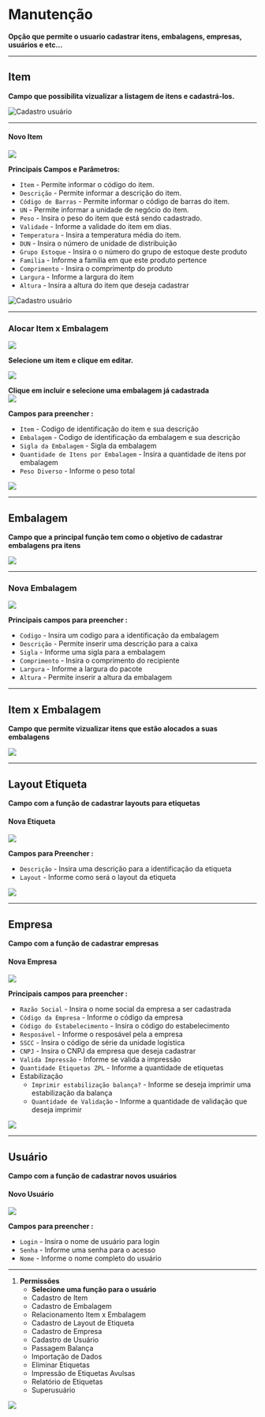 # Manutenção
**Opção que permite o usuario cadastrar itens, embalagens, empresas, usuários e etc...**
***
## Item
**Campo que possibilita vizualizar a listagem de itens e cadastrá-los.**


![](./img/manutencao/Imagem1.png "Cadastro usuário")

***
#### **Novo Item**

![](./img/buttons/novoItem.png)

**Principais Campos e Parâmetros:**


- `Item` - Permite informar o código do item.
- `Descrição` - Permite informar a descrição do item.
- `Código de Barras` - Permite informar o código de barras do item.
- `UN` - Permite informar a unidade de negócio do item.
- `Peso` - Insira o peso do item que está sendo cadastrado.
- `Validade` - Informe a validade do item em dias.
- `Temperatura` - Insira a temperatura média do item.
- `DUN` - Insira o número de unidade de distribuição
- `Grupo Estoque` - Insira o o número do grupo de estoque deste produto
- `Familia` - Informe a familia em que este produto pertence
- `Comprimento` - Insira o comprimentp do produto
- `Largura` - Informe a largura do item
- `Altura` - Insira a altura do item que deseja cadastrar

![](./img/manutencao/Imagem2.png "Cadastro usuário")
***
### Alocar Item x Embalagem

![](./img/buttons/editarItem.png)

**Selecione um item e clique em editar.**

![](./img/manutencao/imagem2.1.png)

**Clique em incluir e selecione uma embalagem já cadastrada**   
![](./img/manutencao/imagem2.2.png)

**Campos para preencher :**

- `Item` - Codigo de identificação do item e sua descrição
- `Embalagem` - Codigo de identificação da embalagem e sua descrição
- `Sigla da Embalagem` - Sigla da embalagem 
- `Quantidade de Itens por Embalagem` - Insira a quantidade de itens por embalagem
- `Peso Diverso` - Informe o peso total

![](./img/manutencao/imagem2.3.png)

***
## Embalagem
**Campo que a principal função tem como o objetivo de cadastrar embalagens pra itens**

![](./img/manutencao/imagem3.png)

***
### **Nova Embalagem**

![](./img/buttons/novoItem.png)

**Principais campos para preencher :**

- `Codigo` - Insira um codigo para a identificação da embalagem
- `Descrição` - Permite inserir uma descrição para a caixa  
- `Sigla` - Informe uma sigla para a embalagem
- `Comprimento` - Insira o comprimento do recipiente
- `Largura` - Informe a largura do pacote
- `Altura` - Permite inserir a altura da embalagem
***

## Item x Embalagem
**Campo que permite vizualizar itens que estão alocados a suas embalagens**

![](./img/manutencao/imagem4.png)

***

## Layout Etiqueta
**Campo com a função de cadastrar layouts para etiquetas**

#### **Nova Etiqueta**

![](./img/buttons/novoItem.png)

**Campos para Preencher :**

- `Descrição` - Insira uma descrição para a identificação da etiqueta
- `Layout` - Informe como será o layout da etiqueta

![](./img/manutencao/imagem5.png)
***
## Empresa
**Campo com a função de cadastrar empresas**

#### **Nova Empresa**

![](./img/buttons/novoItem.png)

**Principais campos para preencher :**

- `Razão Social` - Insira o nome social da empresa a ser cadastrada
- `Código da Empresa` - Informe o código da empresa
- `Código do Estabelecimento` - Insira o código do estabelecimento
- `Resposável` - Informe o resposável pela a empresa
- `SSCC` - Insira o código de série da unidade logística
- `CNPJ` - Insira o CNPJ da empresa que deseja cadastrar
- `Valida Impressão` - Informe se valida a impressão
- `Quantidade Etiquetas ZPL` - Informe a quantidade de etiquetas
- Estabilização
    - `Imprimir estabilização balança?` - Informe se deseja imprimir uma estabilização da balança
    - `Quantidade de Validação` - Informe a quantidade de validação que deseja imprimir


![](./img/manutencao/imagem6.png)

***
## Usuário
**Campo com a função de cadastrar novos usuários**

#### **Novo Usuário**

![](./img/buttons/novoItem.png)

**Campos para preencher :**

- `Login` - Insira o nome de usuário para login
- `Senha` - Informe uma senha para o acesso
- `Nome` - Informe o nome completo do usuário
***
1. **Permissões**
    - **Selecione uma função para o usuário**
    - Cadastro de Item
    - Cadastro de Embalagem
    - Relacionamento Item x Embalagem
    - Cadastro de Layout de Etiqueta
    - Cadastro de Empresa
    - Cadastro de Usuário
    - Passagem Balança
    - Importação de Dados
    - Eliminar Etiquetas
    - Impressão de Etiquetas Avulsas
    - Relatório de Etiquetas
    - Superusuário

![](./img/manutencao/Imagem7.png)